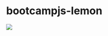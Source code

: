 # bootcampjs-lemon
<img src="https://images.squarespace-cdn.com/content/v1/56cdb491a3360cdd18de5e16/1536155167931-3JJ7O74IM4QP88L0RQS9/3_200.png?format=400w](https://static1.squarespace.com/static/ta/56cdb491a3360cdd18de5e16/1079/assets/bootcamp-backend/logo.svg)https://static1.squarespace.com/static/ta/56cdb491a3360cdd18de5e16/1079/assets/bootcamp-backend/logo.svg">
